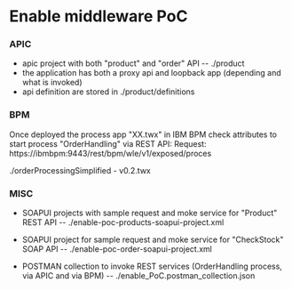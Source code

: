 # Enable middleware PoC


### APIC

- apic project with both "product" and "order" API
-- ./product
- the application has both a proxy api and loopback app (depending and what is invoked)
- api definition are stored in ./product/definitions

### BPM

Once deployed the process app "XX.twx" in IBM BPM check attributes to start process "OrderHandling" via REST API:
Request: https://ibmbpm:9443/rest/bpm/wle/v1/exposed/proces

./orderProcessingSimplified - v0.2.twx


### MISC

- SOAPUI projects with sample request and moke service for "Product" REST API
-- ./enable-poc-products-soapui-project.xml
- SOAPUI project for sample request and moke service for "CheckStock" SOAP API
-- ./enable-poc-order-soapui-project.xml

- POSTMAN collection to invoke REST services (OrderHandling process, via APIC and via BPM)
-- ./enable_PoC.postman_collection.json
